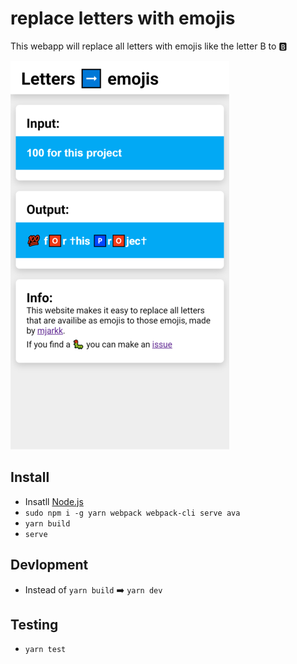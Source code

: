 # replace letters with emojis
This webapp will replace all letters with emojis like the letter B to :b:

![Preview Image](preview/preview.png?raw=true "Preview Image")

## Install
- Insatll [Node.js](https://nodejs.org/en/)
- `sudo npm i -g yarn webpack webpack-cli serve ava`
- `yarn build`
- `serve`

## Devlopment
- Instead of `yarn build` :arrow_right: `yarn dev`

## Testing
- `yarn test`
